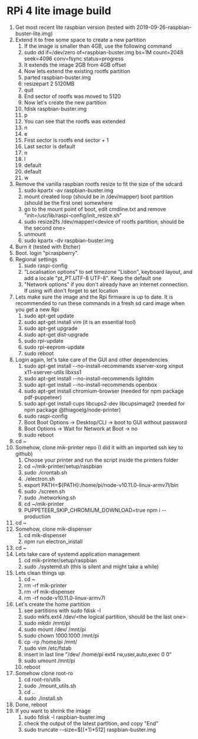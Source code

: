# RPi 4 lite image build
1. Get most recent lite raspbian version (tested with 2019-09-26-raspbian-buster-lite.img)
1. Extend it to free some space to create a new partition
    1. If the image is smaller than 4GB, use the following command
    1. sudo dd if=/dev/zero of=raspbian-buster.img bs=1M count=2048 seek=4096 conv=fsync status=progress
    1. It extends the image 2GB from 4GB offset
    1. Now lets extend the existing rootfs partition
    1. parted raspbian-buster.img
    1. resizepart 2 5120MB
    1. quit
    1. End sector of rootfs was moved to 5120
    1. Now let's create the new partition
    1. fdisk raspbian-buster.img
    1. p
    1. You can see that the rootfs was extended
    1. n
    1. e
    1. First sector is rootfs end sector + 1
    1. Last sector is default
    1. n
    1. l
    1. default
    1. default
    1. w
1. Remove the vanilla raspbian rootfs resize to fit the size of the sdcard
    1. sudo kpartx -av raspbian-buster.img
    1. mount created loop (should be in /dev/mapper) boot partition (should be the first one) somewhere
    1. go to the mount point of boot, edit cmdline.txt and remove "init=/usr/lib/raspi-config/init_resize.sh"
    1. sudo resize2fs /dev/mapper/<device of rootfs partition, should be the second one>
    1. unmount
    1. sudo kpartx -dv raspbian-buster.img
1. Burn it (tested with Etcher)
1. Boot. login "pi:raspberry".
1. Regional settings
    1. sudo raspi-config
    1. "Localisation options" to set timezone "Lisbon", keyboard layout, and add a locale "pt_PT.UTF-8 UTF-8". Keep the default one  
    1. "Network options" if you don't already have an internet connection. If using wifi don't forget to set location
1. Lets make sure the image and the Rpi firmware is up to date. It is recommended to run these commands in a fresh sd card image when you get a new Rpi
    1. sudo apt-get update
    1. sudo apt-get install vim (it is an essential tool)
    1. sudo apt-get upgrade
    1. sudo apt-get dist-upgrade
    1. sudo rpi-update
    1. sudo rpi-eeprom-update
    1. sudo reboot
1. Login again, let's take care of the GUI and other dependencies
    1. sudo apt-get install --no-install-recommends xserver-xorg xinput x11-xserver-utils libxss1
    1. sudo apt-get install --no-install-recommends lightdm
    1. sudo apt-get install --no-install-recommends openbox
    1. sudo apt-get install chromium-browser (needed for npm package pdf-puppeteer)
    1. sudo apt-get install cups libcups2-dev libcupsimage2 (needed for npm package @thiagoelg/node-printer)
    1. sudo raspi-config
    1. Boot Boot Options -> Desktop/CLI -> boot to GUI without password
    1. Boot Options -> Wait for Network at Boot -> no
    1. sudo reboot
1. cd ~
1. Somehow, clone mik-printer repo (I did it with an imported ssh key to github)
    1. Choose your printer and run the script inside the printers folder
    1. cd ~/mik-printer/setup/raspbian
    1. sudo ./crontab.sh
    1. ./electron.sh
    1. export PATH=${PATH}:/home/pi/node-v10.11.0-linux-armv7l/bin
    1. sudo ./screen.sh
    1. sudo ./networking.sh
    1. cd ~/mik-printer
    1. PUPPETEER_SKIP_CHROMIUM_DOWNLOAD=true npm i --production
1. cd ~
1. Somehow, clone mik-dispenser
    1. cd mik-dispenser
    1. npm run electron_install
1. cd ~
1. Lets take care of systemd application management
    1. cd mik-printer/setup/raspbian
    1. sudo ./systemd.sh (this is silent and might take a while)
1. Lets clean things up
    1. cd ~
    1. rm -rf mik-printer
    1. rm -rf mik-dispenser
    1. rm -rf node-v10.11.0-linux-armv7l
1. Let's create the home partition
    1. see partitions with sudo fdisk -l
    1. sudo mkfs.ext4 /dev/<the logical partition, should be the last one>
    1. sudo mkdir /mnt/pi
    1. sudo mount /dev/<the logical partition> /mnt/pi
    1. sudo chown 1000.1000 /mnt/pi
    1. cp -rp /home/pi /mnt/
    1. sudo vim /etc/fstab
    1. insert in last line "/dev/<the logical partition> /home/pi ext4    rw,user,auto,exec 0       0"
    1. sudo umount /mnt/pi
    1. reboot
1. Somehow clone root-ro
    1. cd root-ro/utils
    1. sudo ./mount_utils.sh
    1. cd ..
    1. sudo ./install.sh
1. Done, reboot
1. If you want to shrink the image
    1. sudo fdisk -l raspbian-buster.img
    1. check the output of the latest partition, and copy "End"
    1. sudo truncate --size=$[(<End>+1)*512] raspbian-buster.img
